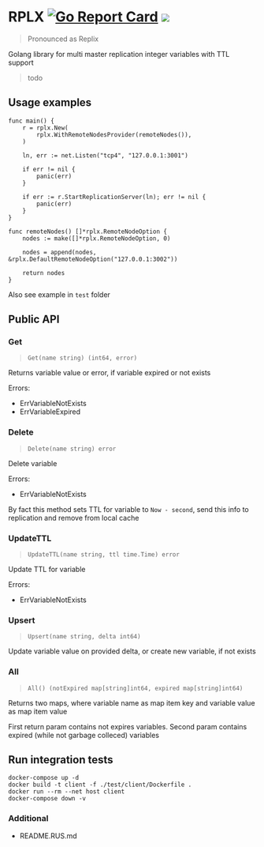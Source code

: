 # RPLX [![Go Report Card](https://goreportcard.com/badge/github.com/negasus/rplx)](https://goreportcard.com/report/github.com/negasus/rplx) ![](https://github.com/negasus/rplx/workflows/Test/badge.svg)

> Pronounced as Replix

Golang library for multi master replication integer variables with TTL support

> todo

## Usage examples

```
func main() {
	r = rplx.New(
		rplx.WithRemoteNodesProvider(remoteNodes()),
	)

	ln, err := net.Listen("tcp4", "127.0.0.1:3001")  

	if err != nil {
		panic(err)
	}

	if err := r.StartReplicationServer(ln); err != nil {
		panic(err)
	}
}

func remoteNodes() []*rplx.RemoteNodeOption {
    nodes := make([]*rplx.RemoteNodeOption, 0)

    nodes = append(nodes, &rplx.DefaultRemoteNodeOption("127.0.0.1:3002")) 

    return nodes
}
```

Also see example in `test` folder

## Public API

### Get
> `Get(name string) (int64, error)`

Returns variable value or error, if variable expired or not exists

Errors:
- ErrVariableNotExists
- ErrVariableExpired

### Delete
> `Delete(name string) error`

Delete variable

Errors:
- ErrVariableNotExists

By fact this method sets TTL for variable to `Now - second`, send this info to replication and remove from local cache

### UpdateTTL

> `UpdateTTL(name string, ttl time.Time) error`

Update TTL for variable

Errors:
- ErrVariableNotExists

### Upsert

> `Upsert(name string, delta int64)`

Update variable value on provided delta, or create new variable, if not exists

### All

> `All() (notExpired map[string]int64, expired map[string]int64)`

Returns two maps, where variable name as map item key and variable value as map item value

First return param contains not expires variables. 
Second param contains expired (while not garbage colleced) variables

## Run integration tests

```
docker-compose up -d
docker build -t client -f ./test/client/Dockerfile .
docker run --rm --net host client
docker-compose down -v
```

### Additional 

- README.RUS.md